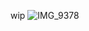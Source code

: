 wip
![IMG_9378](https://64.media.tumblr.com/be8e89e58cbdb7af9516d1fef81c121e/77730dfffec376a5-25/s2048x3072/483e8a42a750cf993087226abe9ff8c397a4a4fc.gifv)

